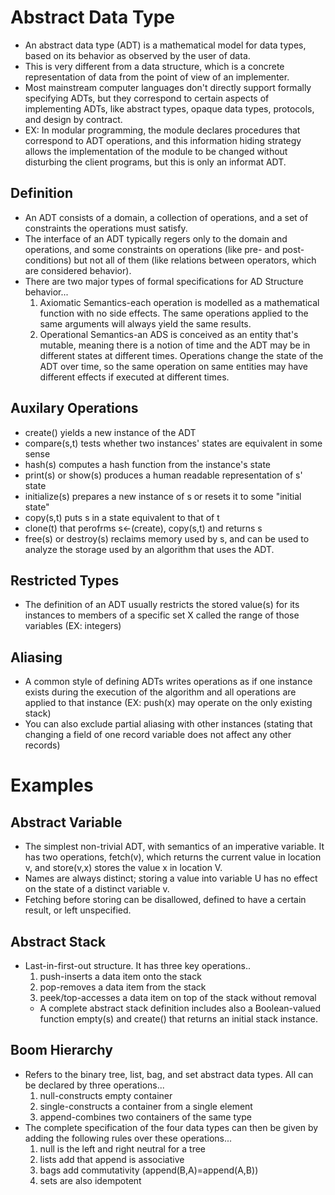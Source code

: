 # Abstract Data Type
* An abstract data type (ADT) is a mathematical model for data types, based on its behavior as observed by the user of data.
* This is very different from a data structure, which is a concrete representation of data from the point of view of an implementer.
* Most mainstream computer languages don't directly support formally specifying ADTs, but they correspond to certain aspects of implementing ADTs, like abstract types, opaque data types, protocols, and design by contract.
* EX: In modular programming, the module declares procedures that correspond to ADT operations, and this information hiding strategy allows the implementation of the module to be changed without disturbing the client programs, but this is only an informat ADT.

## Definition
* An ADT consists of a domain, a collection of operations, and a set of constraints the operations must satisfy.
* The interface of an ADT typically regers only to the domain and operations, and some constraints on operations (like pre- and post-conditions) but not all of them (like relations between operators, which are considered behavior).
* There are two major types of formal specifications for AD Structure behavior...
  1. Axiomatic Semantics-each operation is modelled as a mathematical function with no side effects. The same operations applied to the same arguments will always yield the same results.
  2. Operational Semantics-an ADS is conceived as an entity that's mutable, meaning there is a notion of time and the ADT may be in different states at different times. Operations change the state of the ADT over time, so the same operation on same entities may have different effects if executed at different times.
 
## Auxilary Operations
* create() yields a new instance of the ADT
* compare(s,t) tests whether two instances' states are equivalent in some sense
* hash(s) computes a hash function from the instance's state
* print(s) or show(s) produces a human readable representation of s' state
* initialize(s) prepares a new instance of s or resets it to some "initial state"
* copy(s,t) puts s in a state equivalent to that of t
* clone(t) that perofrms s<-(create), copy(s,t) and returns s
* free(s) or destroy(s) reclaims memory used by s, and can be used to analyze the storage used by an algorithm that uses the ADT.

## Restricted Types
* The definition of an ADT usually restricts the stored value(s) for its instances to members of a specific set X called the range of those variables (EX: integers)

## Aliasing
* A common style of defining ADTs writes operations as if one instance exists during the execution of the algorithm and all operations are applied to that instance (EX: push(x) may operate on the only existing stack)
* You can also exclude partial aliasing with other instances (stating that changing a field of one record variable does not affect any other records)

# Examples
## Abstract Variable
* The simplest non-trivial ADT, with semantics of an imperative variable. It has two operations, fetch(v), which returns the current value in location v, and store(v,x) stores the value x in location V.
* Names are always distinct; storing a value into variable U has no effect on the state of a distinct variable v.
* Fetching before storing can be disallowed, defined to have a certain result, or left unspecified.

## Abstract Stack
* Last-in-first-out structure. It has three key operations..
  1. push-inserts a data item onto the stack
  2. pop-removes a data item from the stack
  3. peek/top-accesses a data item on top of the stack without removal
  * A complete abstract stack definition includes also a Boolean-valued function empty(s) and create() that returns an initial stack instance.

## Boom Hierarchy
* Refers to the binary tree, list, bag, and set abstract data types. All can be declared by three operations...
  1. null-constructs empty container
  2. single-constructs a container from a single element
  3. append-combines two containers of the same type
* The complete specification of the four data types can then be given by adding the following rules over these operations...
  1. null is the left and right neutral for a tree
  2. lists add that append is associative
  3. bags add commutativity (append(B,A)=append(A,B))
  4. sets are also idempotent
